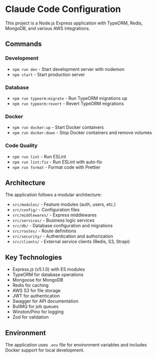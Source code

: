 # Claude Code Configuration

This project is a Node.js Express application with TypeORM, Redis, MongoDB, and various AWS integrations.

## Commands

### Development
- `npm run dev` - Start development server with nodemon
- `npm start` - Start production server

### Database
- `npm run typeorm:migrate` - Run TypeORM migrations up
- `npm run typeorm:revert` - Revert TypeORM migrations

### Docker
- `npm run docker:up` - Start Docker containers
- `npm run docker:down` - Stop Docker containers and remove volumes

### Code Quality
- `npm run lint` - Run ESLint
- `npm run lint:fix` - Run ESLint with auto-fix
- `npm run format` - Format code with Prettier

## Architecture

The application follows a modular architecture:

- `src/modules/` - Feature modules (auth, users, etc.)
- `src/config/` - Configuration files
- `src/middlewares/` - Express middlewares
- `src/services/` - Business logic services
- `src/db/` - Database configuration and migrations
- `src/routes/` - Route definitions
- `src/security/` - Authentication and authorization
- `src/clients/` - External service clients (Redis, S3, Strapi)

## Key Technologies

- Express.js (v5.1.0) with ES modules
- TypeORM for database operations
- Mongoose for MongoDB
- Redis for caching
- AWS S3 for file storage
- JWT for authentication
- Swagger for API documentation
- BullMQ for job queues
- Winston/Pino for logging
- Zod for validation

## Environment

The application uses `.env` file for environment variables and includes Docker support for local development.
